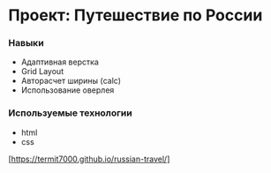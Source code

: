 # Проект: Путешествие по России

### Навыки
* Адаптивная верстка
* Grid Layout
* Авторасчет ширины (calc)
* Использование оверлея

### Используемые технологии
* html
* css

[https://termit7000.github.io/russian-travel/]
